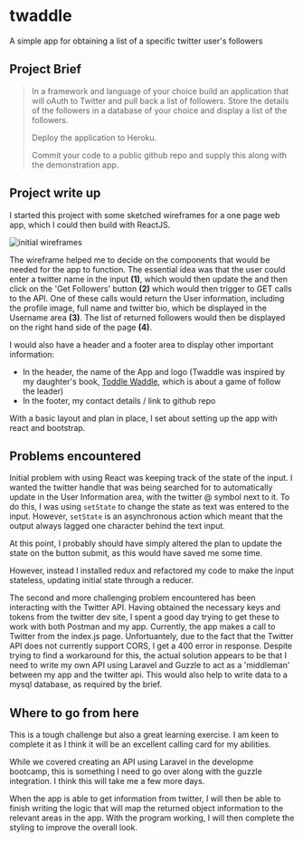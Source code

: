 # twaddle
A simple app for obtaining a list of a specific twitter user's followers

## Project Brief

>In a framework and language of your choice build an application that will oAuth to Twitter and pull back a list of followers. Store the details of the followers in a database of your choice and display a list of the followers.
>
>Deploy the application to Heroku.
>
>Commit your code to a public github repo and supply this along with the demonstration app.

## Project write up

I started this project with some sketched wireframes for a one page web app, which I could then build with ReactJS.

![initial wireframes](https://github.com/rawonjon/twaddle/master/twaddle-wireframes.jpg "initial wireframes")

The wireframe helped me to decide on the components that would be needed for the app to function.  The essential idea was that the user could enter a twitter name in the input **(1)**, which would then update the and then click on the 'Get Followers' button **(2)** which would then trigger to GET calls to the API.  One of these calls would return the User information, including the profile image, full name and twitter bio, which be displayed in the Username area **(3)**.  The list of returned followers would then be displayed on the right hand side of the page **(4)**.

I would also have a header and a footer area to display other important information:

 * In the header, the name of the App and logo (Twaddle was inspired by my daughter's book, [Toddle Waddle](https://www.google.co.uk/search?q=toddle+waddle&oq=toddle+waddle&aqs=chrome..69i57.1893j0j7&sourceid=chrome&ie=UTF-8), which is about a game of follow the leader)
 * In the footer, my contact details / link to github repo

 With a basic layout and plan in place, I set about setting up the app with react and bootstrap.

 ## Problems encountered

 Initial problem with using React was keeping track of the state of the input. I wanted the twitter handle that was being searched for to automatically update in the User Information area, with the twitter @ symbol next to it. To do this, I was using `setState` to change the state as text was entered to the input.  However, `setState` is an asynchronous action which meant that the output always lagged one character behind the text input.  

 At this point, I probably should have simply altered the plan to update the state on the button submit, as this would have saved me some time.

 However, instead I installed redux and refactored my code to make the input stateless, updating initial state through a reducer.

 The second and more challenging problem encountered has been interacting with the Twitter API. Having obtained the necessary keys and tokens from the twitter dev site, I spent a good day trying to get these to work with both Postman and my app. Currently, the app makes a call to Twitter from the index.js page. Unfortuantely, due to the fact that the Twitter API does not currently support CORS, I get a 400 error in response.  Despite trying to find a workaround for this, the actual solution appears to be that I need to write my own API using Laravel and Guzzle to act as a 'middleman' between my app and the twitter api.  This would also help to write data to a mysql database, as required by the brief.

 ## Where to go from here

 This is a tough challenge but also a great learning exercise.  I am keen to complete it as I think it will be an excellent calling card for my abilities. 

 While we covered creating an API using Laravel in the developme bootcamp, this is something I need to go over along with the guzzle integration.  I think this will take me a few more days. 

 When the app is able to get information from twitter, I will then be able to finish writing the logic that will map the returned object information to the relevant areas in the app.  With the program working, I will then complete the styling to improve the overall look.

 



